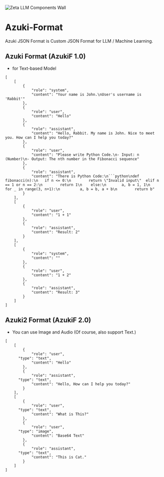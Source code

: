 ![Zeta LLM Components Wall](https://github.com/user-attachments/assets/986dc020-de07-4dbc-9726-9236da3345d0)

# Azuki-Format
Azuki JSON Format is Custom JSON Format for LLM / Machine Learning.

## Azuki Format (AzukiF 1.0)

- for Text-based Model

```
[
	[
        {
			"role": "system",
			"content": "Your name is John.\nUser's username is 'Rabbit'"
		},
		{
			"role": "user",
			"content": "Hello"
		},
		{
			"role": "assistant",
			"content": "Hello, Rabbit. My name is John. Nice to meet you. How can I help you today?"
		},
		{
			"role": "user",
			"content": "Please write Python Code.\n- Input: n (Number)\n- Output: The nth number in the Fibonacci sequence"
		},
		{
			"role": "assistant",
			"content": "There is Python Code:\n```python\ndef fibonacci(n):\n   if n <= 0:\n        return \"Invalid input\"  elif n == 1 or n == 2:\n        return 1\n    else:\n       a, b = 1, 1\n       for _ in range(3, n+1):\n         a, b = b, a + b\n        return b"
		}
	],
    [
		{
			"role": "user",
			"content": "1 + 1"
		},
		{
			"role": "assistant",
			"content": "Result: 2"
		}
	],
    [
        {
			"role": "system",
			"content": ""
		},
		{
			"role": "user",
			"content": "1 + 2"
		},
		{
			"role": "assistant",
			"content": "Result: 3"
		}
	]
]
```

## Azuki2 Format (AzukiF 2.0)
- You can use Image and Audio (Of course, also support Text.)

```
[
	[
		{
			"role": "user",
      "type": "text",
			"content": "Hello"
		},
		{
			"role": "assistant",
      "type": "text",
			"content": "Hello, How can I help you today?"
		}
	],
	[
		{
			"role": "user",
      "type": "text",
			"content": "What is This?"
		},
		{
			"role": "user",
      "type": "image",
			"content": "Base64 Text"
		},
		{
			"role": "assistant",
      "type": "text",
			"content": "This is Cat."
		}
	]
]
```
